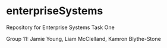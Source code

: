 # enterpriseSystems
Repository for Enterprise Systems Task One

Group 11: Jamie Young, Liam McClelland, Kamron Blythe-Stone
